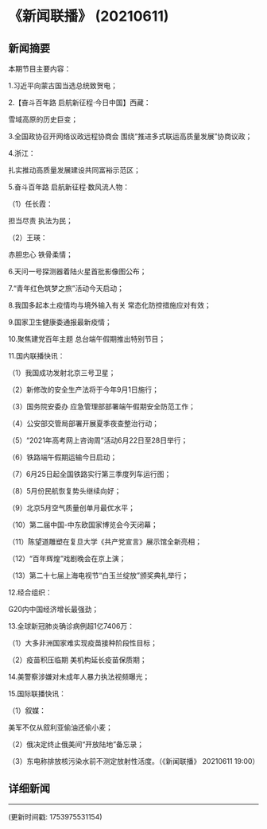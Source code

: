 # 《新闻联播》 (20210611)

## 新闻摘要

本期节目主要内容：


1.习近平向蒙古国当选总统致贺电；


2.【奋斗百年路 启航新征程·今日中国】西藏：

雪域高原的历史巨变；


3.全国政协召开网络议政远程协商会 围绕“推进多式联运高质量发展”协商议政；


4.浙江：

扎实推动高质量发展建设共同富裕示范区；


5.奋斗百年路 启航新征程·数风流人物：


（1）任长霞：

担当尽责 执法为民；


（2）王瑛：

赤胆忠心 铁骨柔情；


6.天问一号探测器着陆火星首批影像图公布；


7.“青年红色筑梦之旅”活动今天启动；


8.我国多起本土疫情均与境外输入有关 常态化防控措施应对有效；


9.国家卫生健康委通报最新疫情；


10.聚焦建党百年主题 总台端午假期推出特别节目；


11.国内联播快讯：


（1）我国成功发射北京三号卫星；


（2）新修改的安全生产法将于今年9月1日施行；


（3）国务院安委办 应急管理部部署端午假期安全防范工作；


（4）公安部交管局部署开展夏季夜查整治行动；


（5）“2021年高考网上咨询周”活动6月22日至28日举行；


（6）铁路端午假期运输今日启动；


（7）6月25日起全国铁路实行第三季度列车运行图；


（8）5月份民航恢复势头继续向好；


（9）北京5月空气质量创单月最优水平；


（10）第二届中国-中东欧国家博览会今天闭幕；


（11）陈望道雕塑在复旦大学《共产党宣言》展示馆全新亮相；


（12）“百年辉煌”戏剧晚会在京上演；


（13）第二十七届上海电视节“白玉兰绽放”颁奖典礼举行；


12.经合组织：

G20内中国经济增长最强劲；


13.全球新冠肺炎确诊病例超1亿7406万：


（1）大多非洲国家难实现疫苗接种阶段性目标；


（2）疫苗积压临期 美机构延长疫苗保质期；


14.美警察涉嫌对未成年人暴力执法视频曝光；


15.国际联播快讯：


（1）叙媒：

美军不仅从叙利亚偷油还偷小麦；


（2）俄决定终止俄美间“开放陆地”备忘录；


（3）东电称排放核污染水前不测定放射性活度。（《新闻联播》 20210611 19:00）

## 详细新闻

---

(更新时间戳: 1753975531154)

